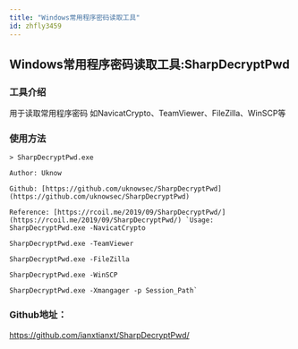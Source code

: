 ```yaml
---
title: "Windows常用程序密码读取工具"
id: zhfly3459
---
```


## Windows常用程序密码读取工具:SharpDecryptPwd

### 工具介绍

用于读取常用程序密码
如NavicatCrypto、TeamViewer、FileZilla、WinSCP等

### 使用方法

```
> SharpDecryptPwd.exe

Author: Uknow

Github: [https://github.com/uknowsec/SharpDecryptPwd](https://github.com/uknowsec/SharpDecryptPwd)

Reference: [https://rcoil.me/2019/09/SharpDecryptPwd/](https://rcoil.me/2019/09/SharpDecryptPwd/) `Usage: SharpDecryptPwd.exe -NavicatCrypto

SharpDecryptPwd.exe -TeamViewer

SharpDecryptPwd.exe -FileZilla

SharpDecryptPwd.exe -WinSCP

SharpDecryptPwd.exe -Xmangager -p Session_Path` 
```

### Github地址：

https://github.com/ianxtianxt/SharpDecryptPwd/